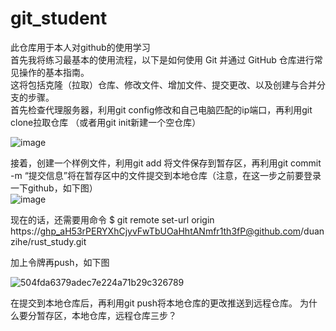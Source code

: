 # git_student
此仓库用于本人对github的使用学习  
首先我将练习最基本的使用流程，以下是如何使用 Git 并通过 GitHub 仓库进行常见操作的基本指南。  
这将包括克隆（拉取）仓库、修改文件、增加文件、提交更改、以及创建与合并分支的步骤。  
首先检查代理服务器，利用git config修改和自己电脑匹配的ip端口，再利用git clone拉取仓库  （或者用git init新建一个空仓库）


![image](https://github.com/duanzihe/git_student/assets/106713739/089fbe96-7935-4ce6-b1e5-f5da63a30d3d)  

  接着，创建一个样例文件，利用git add 将文件保存到暂存区，再利用git commit -m “提交信息”将在暂存区中的文件提交到本地仓库（注意，在这一步之前要登录一下github，如下图）  
  ![image](https://github.com/duanzihe/git_student/assets/106713739/a881612a-a893-4cff-af74-5a5334907f88)  

现在的话，还需要用命令
$ git remote set-url origin https://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@github.com/duanzihe/rust_study.git  

加上令牌再push，如下图  

![504fda6379adec7e224a71b29c326789](https://github.com/user-attachments/assets/3dc94e06-c9aa-4a76-a327-a92b716dbc99)


  在提交到本地仓库后，再利用git push将本地仓库的更改推送到远程仓库。
  为什么要分暂存区，本地仓库，远程仓库三步？


